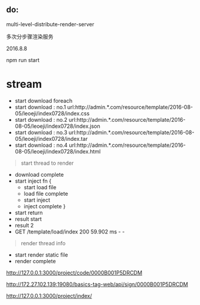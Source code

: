 

## do:

multi-level-distribute-render-server

多次分步骤渲染服务

2016.8.8

npm run start



# stream



 - start download foreach
 - start download : no.1 url:http://admin.*.com/resource/template/2016-08-05/leoeji/index0728/index.css
 - start download : no.2 url:http://admin.*.com/resource/template/2016-08-05/leoeji/index0728/index.json
 - start download : no.3 url:http://admin.*.com/resource/template/2016-08-05/leoeji/index0728/index.tar
 - start download : no.4 url:http://admin.*.com/resource/template/2016-08-05/leoeji/index0728/index.html
 > start thread to render
 - download complete
 - start inject fn {
   -  start load file
   -  load file complete
   -  start inject
   -  inject complete }
 - start return
 - result start
 - result 2
 - GET /template/load/index 200 59.902 ms - -
 > render thread info
 - start render static file
 - render complete



 http://127.0.0.1:3000/project/code/0000B001P5DRCDM

 http://172.27.102.139:19080/basics-tag-web/api/sign/0000B001P5DRCDM

 http://127.0.0.1:3000/project/index/
